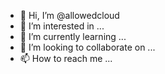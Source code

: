 - 👋 Hi, I’m @allowedcloud
- 👀 I’m interested in ...
- 🌱 I’m currently learning ...
- 💞️ I’m looking to collaborate on ...
- 📫 How to reach me ...

<!---
allowedcloud/allowedcloud is a ✨ special ✨ repository because its `README.md` (this file) appears on your GitHub profile.
You can click the Preview link to take a look at your changes.
--->
